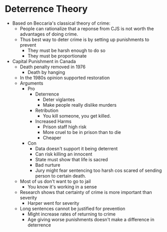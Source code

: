 # Deterrence Theory

- Based on Beccaria's classical theory of crime:
  - People can rationalize that a reponse from CJS is not worth the advantages of doing crime.
  - Thus best way to deter crime is by setting up punishments to prevent
    - They must be harsh enough to do so
    - They must be proportionate
- Capital Punishment in Canada
  - Death penalty removed in 1976
    - Death by hanging
  - In the 1980s opinion supported restoration
  - Arguments
    - Pro
      - Deterrence
        - Deter viglantes
        - Make people really dislike murders
      - Retribution
        - You kill someone, you get killed.
      - Increased Harms
        - Prison staff high risk
        - More cruel to be in prison than to die
        - Cheaper
    - Con
      - Data doesn't support it being deterrent
      - Can risk killing an innocent
      - State must show that life is sacred
      - Bad nurture
      - Jury might fear sentencing too harsh cos scared of sending person to certain death.
  - Most of us don't want to go to jail
    - You know it's working in a sense
  - Research shows that certainty of crime is more important than severity
    - Harper went for severity
  - Long sentences cannot be justified for prevention
    - Might increase rates of returning to crime
    - Age giving worse punishments doesn't make a difference in deterrence